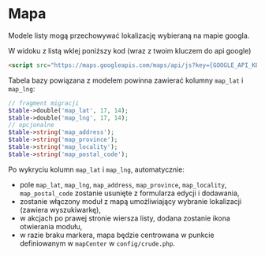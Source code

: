 Mapa
===

Modele listy mogą przechowywać lokalizację wybieraną na mapie googla.

W widoku z listą wklej poniższy kod (wraz z twoim kluczem do api google)

```html
<script src="https://maps.googleapis.com/maps/api/js?key={GOOGLE_API_KEY}&libraries=places" async defer></script>
```

Tabela bazy powiązana z modelem powinna zawierać kolumny `map_lat` i `map_lng`:

```php
// fragment migracji
$table->double('map_lat', 17, 14);
$table->double('map_lng', 17, 14);
// opcjonalne
$table->string('map_address');
$table->string('map_province');
$table->string('map_locality');
$table->string('map_postal_code');
```

Po wykryciu kolumn `map_lat` i `map_lng`, automatycznie:
* pole `map_lat`, `map_lng`, `map_address`, `map_province`, `map_locality`, `map_postal_code` zostanie usunięte z formularza edycji i dodawania,
* zostanie włączony moduł z mapą umożliwiający wybranie lokalizacji (zawiera wyszukiwarkę),
* w akcjach po prawej stronie wiersza listy, dodana zostanie ikona otwierania modułu,
* w razie braku markera, mapa będzie centrowana w punkcie definiowanym w `mapCenter` w `config/crude.php`.
